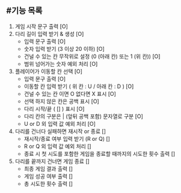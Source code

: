 #기능 목록
---------
1. 게임 시작 문구 출력 [O]
2. 다리 길이 입력 받기 & 생성 [O]
    - 입력 문구 출력 [O]
    - 숫자 입력 받기 (3 이상 20 이하) [O]
    - 건널 수 있는 칸 무작위로 설정 (0 (아래 칸) 또는 1 (위 칸)) [O]
    - 범위 넘어가는 숫자 예외 처리 [O]
3. 플레이어가 이동할 칸 선택 [O]
    - 입력 문구 출력 [O]
    - 이동할 칸 입력 받기 ( 위 칸 : U / 아래 칸 : D ) [O]
    - 건널 수 있는 칸 이면 O 없다면 X 표시 [O]
    - 선택 하지 않은 칸은 공백 표시 [O]
    - 다리 시작/끝 ( [] ) 표시 [O]
    - 다리 칸의 구분은 | (앞뒤 공백 포함) 문자열로 구분 [O]
    - U or D 외 입력 값 예외 처리 [O]
4. 다리를 건너다 실패하면 재시작 or 종료 []
    - 재시작/종료 여부 입력 받기 (R or Q) []
    - R or Q 외 입력 값 예외 처리 []
    - 종료 시 첫 시도를 포함한 게임을 종료할 때까지의 시도한 횟수 출력 []
5. 다리를 끝까지 건너면 게임 종료 []
    - 최종 게임 결과 출력 []
    - 게임 성공 여부 출력 []
    - 총 시도한 횟수 출력 []
   